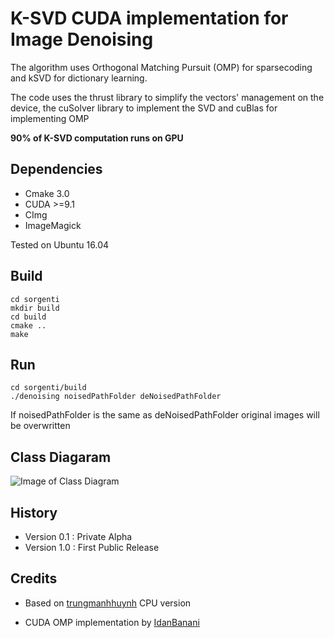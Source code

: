 # K-SVD CUDA implementation for Image Denoising 

The algorithm uses Orthogonal Matching Pursuit (OMP) for sparsecoding and kSVD for dictionary learning.

The code uses the thrust library to simplify the vectors' management on the device, the cuSolver library to implement the SVD and cuBlas for implementing OMP 

__90% of K-SVD computation runs on GPU__ 

## Dependencies
 
 - Cmake 3.0
 - CUDA >=9.1
 - CImg
 - ImageMagick
 
 Tested on Ubuntu 16.04

## Build
```Shell
cd sorgenti  
mkdir build
cd build   
cmake ..    
make     
```
## Run
```Shell
cd sorgenti/build
./denoising noisedPathFolder deNoisedPathFolder
```
<aside class="warning">
If noisedPathFolder is the same as deNoisedPathFolder original images will be overwritten
</aside>

## Class Diagaram
![Image of Class Diagram](https://github.com/newfla/Denosing-SVD/raw/master/uml/out/classDiagram/diagrammaSVD.png)


## History
 - Version 0.1 : Private Alpha
 - Version 1.0 : First Public Release  

## Credits
- Based on [trungmanhhuynh](https://github.com/trungmanhhuynh/kSVD-Image-Denoising) CPU version 

- CUDA OMP implementation by [IdanBanani](https://github.com/IdanBanani/Orthogonal-Matching-Pursuit--OMP--and-Batch-OMP-algorithm-)
